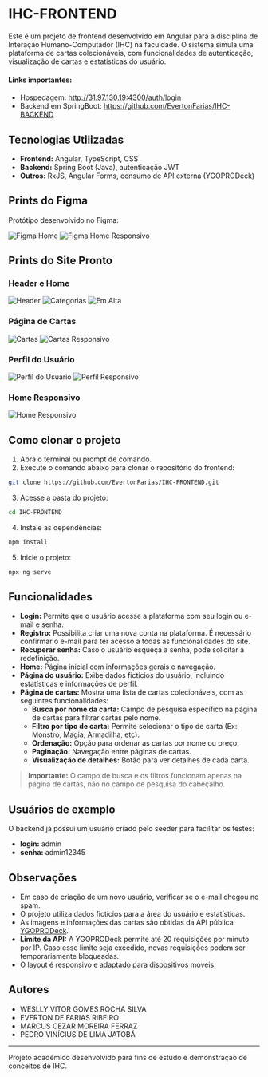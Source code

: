 # IHC-FRONTEND

Este é um projeto de frontend desenvolvido em Angular para a disciplina de Interação Humano-Computador (IHC) na faculdade. O sistema simula uma plataforma de cartas colecionáveis, com funcionalidades de autenticação, visualização de cartas e estatísticas do usuário.

#### Links importantes: 
- Hospedagem: http://31.97.130.19:4300/auth/login
- Backend em SpringBoot: https://github.com/EvertonFarias/IHC-BACKEND


## Tecnologias Utilizadas

- **Frontend:** Angular, TypeScript, CSS
- **Backend:** Spring Boot (Java), autenticação JWT
- **Outros:** RxJS, Angular Forms, consumo de API externa (YGOPRODeck)

## Prints do Figma

Protótipo desenvolvido no Figma:

![Figma Home](public/readme-img/figma/figma-home.png)
![Figma Home Responsivo](public/readme-img/figma/figma-home-responsivo.png)

## Prints do Site Pronto

### Header e Home
![Header](public/readme-img/site/home-header.png)
![Categorias](public/readme-img/site/home-categorias.png)
![Em Alta](public/readme-img/site/home-emalta.png)

### Página de Cartas
![Cartas](public/readme-img/site/cards.png)
![Cartas Responsivo](public/readme-img/site/cards-responsivo.png)

### Perfil do Usuário
![Perfil do Usuário](public/readme-img/site/user-profile.png)
![Perfil Responsivo](public/readme-img/site/user-profile-responsivo.png)

### Home Responsivo
![Home Responsivo](public/readme-img/site/site-home-responsivo.png)

## Como clonar o projeto

1. Abra o terminal ou prompt de comando.
2. Execute o comando abaixo para clonar o repositório do frontend:

```bash
git clone https://github.com/EvertonFarias/IHC-FRONTEND.git
```

3. Acesse a pasta do projeto:
```bash
cd IHC-FRONTEND
```

4. Instale as dependências:
```bash
npm install
```

5. Inicie o projeto:
```bash
npx ng serve
```

## Funcionalidades

- **Login:** Permite que o usuário acesse a plataforma com seu login ou e-mail e senha.
- **Registro:** Possibilita criar uma nova conta na plataforma. É necessário confirmar o e-mail para ter acesso a todas as funcionalidades do site.
- **Recuperar senha:** Caso o usuário esqueça a senha, pode solicitar a redefinição. 
- **Home:** Página inicial com informações gerais e navegação.
- **Página do usuário:** Exibe dados fictícios do usuário, incluindo estatísticas e informações de perfil.
- **Página de cartas:** Mostra uma lista de cartas colecionáveis, com as seguintes funcionalidades:
  - **Busca por nome da carta:** Campo de pesquisa específico na página de cartas para filtrar cartas pelo nome.
  - **Filtro por tipo de carta:** Permite selecionar o tipo de carta (Ex: Monstro, Magia, Armadilha, etc).
  - **Ordenação:** Opção para ordenar as cartas por nome ou preço.
  - **Paginação:** Navegação entre páginas de cartas.
  - **Visualização de detalhes:** Botão para ver detalhes de cada carta.

> **Importante:** O campo de busca e os filtros funcionam apenas na página de cartas, não no campo de pesquisa do cabeçalho.

## Usuários de exemplo

O backend já possui um usuário criado pelo seeder para facilitar os testes:

- **login:** admin
- **senha:** admin12345

## Observações
- Em caso de criação de um novo usuário, verificar se o e-mail chegou no spam.
- O projeto utiliza dados fictícios para a área do usuário e estatísticas.
- As imagens e informações das cartas são obtidas da API pública [YGOPRODeck](https://db.ygoprodeck.com/api-guide/).
- **Limite da API:** A YGOPRODeck permite até 20 requisições por minuto por IP. Caso esse limite seja excedido, novas requisições podem ser temporariamente bloqueadas.
- O layout é responsivo e adaptado para dispositivos móveis.

## Autores

- WESLLY VITOR GOMES ROCHA SILVA
- EVERTON DE FARIAS RIBEIRO
- MARCUS CEZAR MOREIRA FERRAZ
- PEDRO VINÍCIUS DE LIMA JATOBÁ

---

Projeto acadêmico desenvolvido para fins de estudo e demonstração de conceitos de IHC.
